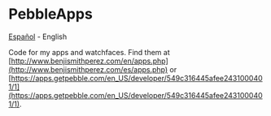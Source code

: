 # PebbleApps

[Español](README.md) - English

Code for my apps and watchfaces. Find them at [http://www.benjismithperez.com/en/apps.php](http://www.benjismithperez.com/es/apps.php) or [https://apps.getpebble.com/en_US/developer/549c316445afee2431000401/1](https://apps.getpebble.com/en_US/developer/549c316445afee2431000401/1).